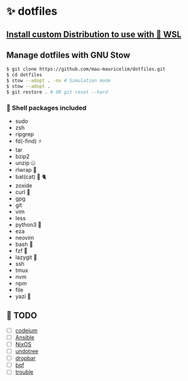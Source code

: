 # ✨ dotfiles

## [Install custom Distribution to use with 🐧 WSL](docs%2Fwsl.md)

## Manage dotfiles with GNU Stow
```bash
$ git clone https://github.com/mau-mauricelim/dotfiles.git
$ cd dotfiles
$ stow --adopt . -nv # Simulation mode
$ stow --adopt .
$ git restore . # OR git reset --hard
```

### 🐚 Shell packages included
- sudo
- zsh
- ripgrep
- fd(-find) ⚡
- tar
- bzip2
- unzip 🤐
- rlwrap 🌯
- bat(cat) 🦇 🐈
- zoxide
- curl 🥌
- gpg
- git
- vim
- less
- python3 🐍
- eza
- neovim
- bash 👊
- fzf 🌸
- lazygit 🦥
- ssh
- tmux
- nvm
- npm
- file
- yazi 🦆

## 📝 TODO
- [ ] [codeium](https://github.com/Exafunction/codeium.vim)
- [ ] [Ansible](https://www.ansible.com/)
- [ ] [NixOS](https://nixos.org/)
- [ ] [undotree](https://github.com/mbbill/undotree)
- [ ] [dropbar](https://github.com/Bekaboo/dropbar.nvim)
- [ ] [bqf](https://github.com/kevinhwang91/nvim-bqf)
- [ ] [trouble](https://github.com/folke/trouble.nvim)
